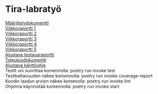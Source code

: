 # Tira-labratyö

[Määrittelydokumentti](https://github.com/tirhelen/tiralabra/blob/2421251481009fb360f52bffd6505a979e53effd/documentation/maarittelydokumentti.md)
<br>
[Viikkoraportti 1](https://github.com/tirhelen/tiralabra/blob/2421251481009fb360f52bffd6505a979e53effd/documentation/viikkoraportti1.md)
<br>
[Viikkoraportti 2](https://github.com/tirhelen/tiralabra/blob/4ae8336c337cfd561237d3ec72ae782562ecc6cb/documentation/viikkoraportti2.md)
<br>
[Viikkoraportti 3](https://github.com/tirhelen/tiralabra/blob/528594081a7cb19717c8f41e61bbd97692fdc6bd/documentation/viikkoraportti3.md)
<br>
[Viikkoraportti 4](https://github.com/tirhelen/tiralabra/blob/87dd8a3d9359f39fa4250d2d9c87909a7e4632c7/documentation/viikkoraportti4.md)
<br>
[Viikkoraportti 5](https://github.com/tirhelen/tiralabra/blob/7b4efa947167fb2efaefec696a1c6e8f872b9f87/documentation/viikkoraportti5.md)
<br>
[Alustava testausraportti](https://github.com/tirhelen/tiralabra/blob/87dd8a3d9359f39fa4250d2d9c87909a7e4632c7/documentation/testausraportti.md)
<br>
[Toteutusdokumentti](https://github.com/tirhelen/tiralabra/blob/main/documentation/toteutusdokumentti.md)
<br>
[Alustava käyttöohje](https://github.com/tirhelen/tiralabra/blob/main/documentation/kaytto-ohje.md)
<br>
Testit voi suorittaa komennolla: poetry run invoke test <br>
Testikattavuuden näkee komennolla: poetry run invoke coverage-report <br>
Koodin laadun arvion näkee komenolla: poetry run invoke lint <br>
Ohjelma käynnistää komennolla: poetry run invoke start 

